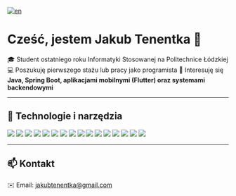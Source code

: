 [![en](https://img.shields.io/badge/lang-en-red.svg)](https://github.com/JakubTenentka/JakubTenentka/blob/main/README.md)
# Cześć, jestem Jakub Tenentka 👋

🎓 Student ostatniego roku Informatyki Stosowanej na Politechnice Łódzkiej  
💻 Poszukuję pierwszego stażu lub pracy jako programista
🚀 Interesuję się **Java, Spring Boot, aplikacjami mobilnymi (Flutter) oraz systemami backendowymi**  

---

## 🔧 Technologie i narzędzia
<p>
  <img src="https://img.shields.io/badge/Java-ED8B00?style=for-the-badge&logo=openjdk&logoColor=white"/>
  <img src="https://img.shields.io/badge/SpringBoot-6DB33F?style=for-the-badge&logo=springboot&logoColor=white"/>
  <img src="https://img.shields.io/badge/Hibernate-59666C?style=for-the-badge&logo=hibernate&logoColor=white"/>
  <img src="https://img.shields.io/badge/Flutter-02569B?style=for-the-badge&logo=flutter&logoColor=white"/>
  <img src="https://img.shields.io/badge/Dart-0175C2?style=for-the-badge&logo=dart&logoColor=white"/>
  <img src="https://img.shields.io/badge/PostgreSQL-316192?style=for-the-badge&logo=postgresql&logoColor=white"/>
  <img src="https://img.shields.io/badge/MongoDB-47A248?style=for-the-badge&logo=mongodb&logoColor=white"/>
  <img src="https://img.shields.io/badge/Power%20BI-F2C811?style=for-the-badge&logo=powerbi&logoColor=black"/>
  <img src="https://img.shields.io/badge/Docker-2496ED?style=for-the-badge&logo=docker&logoColor=white"/>
  <img src="https://img.shields.io/badge/Git-F05032?style=for-the-badge&logo=git&logoColor=white"/>
  <img src="https://img.shields.io/badge/Linux-FCC624?style=for-the-badge&logo=linux&logoColor=black"/>
  <img src="https://img.shields.io/badge/IntelliJ%20IDEA-000000?style=for-the-badge&logo=intellijidea&logoColor=white"/>
  <img src="https://img.shields.io/badge/JUnit5-25A162?style=for-the-badge&logo=junit5&logoColor=white"/>
  <img src="https://img.shields.io/badge/OpenMediaVault-5DACDF?style=for-the-badge&logo=openmediavault&logoColor=white"/>
  <img src="https://img.shields.io/badge/HTML5-E34F26?style=for-the-badge&logo=html5&logoColor=white"/>
  <img src="https://img.shields.io/badge/CSS-663399?style=for-the-badge&logo=css&logoColor=white"/>
</p>


---


## 📫 Kontakt
✉️ Email: jakubtenentka@gmail.com

